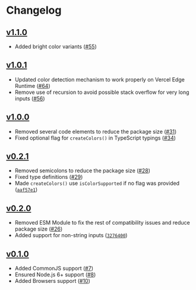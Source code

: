 # Changelog

## [v1.1.0](https://github.com/alexeyraspopov/picocolors/releases/tag/v1.1.0)

- Added bright color variants ([#55](https://github.com/alexeyraspopov/picocolors/pull/55))

## [v1.0.1](https://github.com/alexeyraspopov/picocolors/releases/tag/v1.0.1)

- Updated color detection mechanism to work properly on Vercel Edge Runtime ([#64](https://github.com/alexeyraspopov/picocolors/pull/64))
- Remove use of recursion to avoid possible stack overflow for very long inputs ([#56](https://github.com/alexeyraspopov/picocolors/pull/56))

## [v1.0.0](https://github.com/alexeyraspopov/picocolors/releases/tag/v1.0.0)

- Removed several code elements to reduce the package size ([#31](https://github.com/alexeyraspopov/picocolors/pull/31))
- Fixed optional flag for `createColors()` in TypeScript typings ([#34](https://github.com/alexeyraspopov/picocolors/pull/34))

## [v0.2.1](https://github.com/alexeyraspopov/picocolors/releases/tag/v0.2.1)

- Removed semicolons to reduce the package size ([#28](https://github.com/alexeyraspopov/picocolors/pull/28))
- Fixed type definitions ([#29](https://github.com/alexeyraspopov/picocolors/pull/29))
- Made `createColors()` use `isColorSupported` if no flag was provided ([`aaf57e1`](https://github.com/alexeyraspopov/picocolors/commit/aaf57e14b250112c6ad4fbeff08ad78cafc6c887))

## [v0.2.0](https://github.com/alexeyraspopov/picocolors/releases/tag/v0.2.0)

- Removed ESM Module to fix the rest of compatibility issues and reduce package size ([#26](https://github.com/alexeyraspopov/picocolors/pull/26))
- Added support for non-string inputs ([`3276400`](https://github.com/alexeyraspopov/picocolors/commit/3276400d5046c93ae56648e3db137a20b1f420b4))

## [v0.1.0](https://github.com/alexeyraspopov/picocolors/releases/tag/v0.1.0)

- Added CommonJS support ([#7](https://github.com/alexeyraspopov/picocolors/pull/7))
- Ensured Node.js 6+ support ([#8](https://github.com/alexeyraspopov/picocolors/pull/8))
- Added Browsers support ([#10](https://github.com/alexeyraspopov/picocolors/pull/10))
